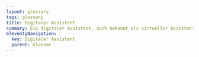 ```yaml
---
layout: glossary
tags: glossary
title: Digitaler Assistent
summary: Ein digitaler Assistent, auch bekannt als virtueller Assistent oder AI-Assistent, ist ein Softwareprogramm, das Technologien wie künstliche Intelligenz (KI) und maschinelles Lernen verwendet, um Aufgaben zu automatisieren und Benutzern bei der Durchführung bestimmter Aufgaben zu helfen. Sie können menschliche Sprache verstehen und auf Befehle reagieren, die entweder getippt oder gesprochen werden. Beispiele für digitale Assistenten sind Sprachassistenten wie «Siri», «Alexa» oder «Google Assistant». Sie können eine Vielzahl von Funktionen haben, wie zum Beispiel das Erinnern an Termine, das Beantworten von Fragen, das Tätigen von Anrufen, das Senden von Nachrichten oder das Ausführen von Internetrecherchen.
eleventyNavigation:
  key: Digitaler Assistent
  parent: Glossar
---
```


 